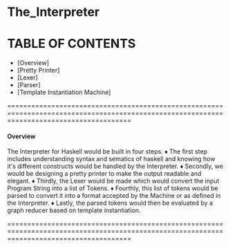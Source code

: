 # The_Interpreter

# TABLE OF CONTENTS
- [Overview]
- [Pretty Printer]
- [Lexer]
- [Parser]
- [Template Instantiation Machine]

===========================================================================================================================================
#### Overview

The Interpreter for Haskell would be built in four steps. 
♦ The first step includes understanding syntax and sematics of haskell and knowing how it's different constructs would be handled by the     Interpreter.
♦ Secondly, we would be designing a pretty printer to make the output readable and elegant.
♦ Thirdly, the Lexer would be made which would convert the input Program String into a list of Tokens.
♦ Fourthly, this list of tokens would be parsed to convert it into a format accepted by the Machine or as defined in the Interpreter.
♦ Lastly, the parsed tokens would then be evaluated by a graph reducer based on template instantiation.

===========================================================================================================================================
